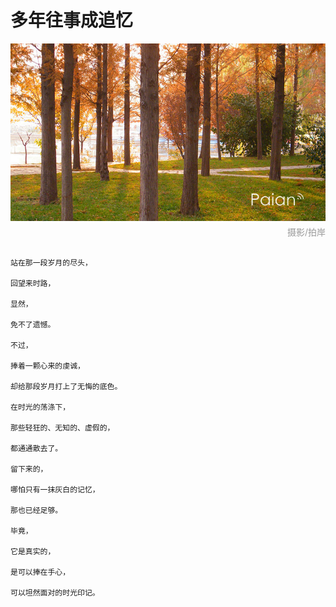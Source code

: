 # 多年往事成追忆

![林中夕阳](images/linzhongxiyang.jpg)
<div style="margin-top:-10px;color:#999;text-align:right;">摄影/拍岸</div>

```

站在那一段岁月的尽头，

回望来时路，

显然，

免不了遗憾。

不过，

捧着一颗心来的虔诚，

却给那段岁月打上了无悔的底色。

在时光的荡涤下，

那些轻狂的、无知的、虚假的，

都通通散去了。

留下来的，

哪怕只有一抹灰白的记忆，

那也已经足够。

毕竟，

它是真实的，

是可以捧在手心，

可以坦然面对的时光印记。

```